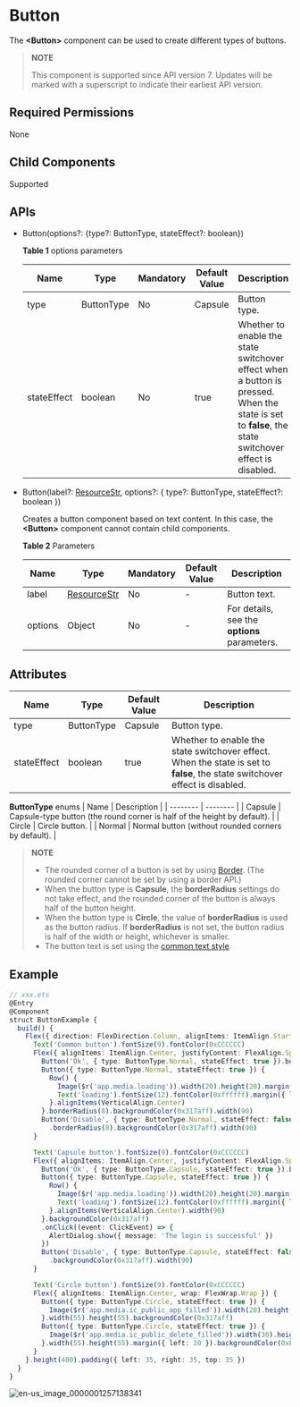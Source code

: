 # Button

The **\<Button>** component can be used to create different types of buttons.

> **NOTE**
>
> This component is supported since API version 7. Updates will be marked with a superscript to indicate their earliest API version.


## Required Permissions

None


## Child Components

Supported


## APIs

- Button(options?: {type?: ButtonType, stateEffect?: boolean})
  
  **Table 1** options parameters
  
  | Name | Type | Mandatory | Default Value | Description |
  | -------- | -------- | -------- | -------- | -------- |
  | type | ButtonType | No | Capsule | Button type. |
  | stateEffect | boolean | No | true | Whether to enable the state switchover effect when a button is pressed. When the state is set to **false**, the state switchover effect is disabled. |


- Button(label?: [ResourceStr](../../ui/ts-types.md), options?: { type?: ButtonType, stateEffect?: boolean })
  
  Creates a button component based on text content. In this case, the **\<Button>** component cannot contain child components.

  **Table 2** Parameters

  | Name | Type | Mandatory | Default Value | Description |
  | -------- | -------- | -------- | -------- | -------- |
  | label | [ResourceStr](../../ui/ts-types.md) | No | - | Button text. |
  | options | Object | No | - | For details, see the **options** parameters. |


## Attributes

| Name | Type | Default Value | Description |
| -------- | -------- | -------- | -------- |
| type | ButtonType | Capsule | Button type. |
| stateEffect | boolean | true | Whether to enable the state switchover effect. When the state is set to **false**, the state switchover effect is disabled. |


**ButtonType** enums
| Name | Description |
| -------- | -------- |
| Capsule | Capsule-type button (the round corner is half of the height by default). |
| Circle | Circle button. |
| Normal | Normal button (without rounded corners by default). |

> **NOTE**
> - The rounded corner of a button is set by using [Border](ts-universal-attributes-border.md). (The rounded corner cannot be set by using a border API.)
> - When the button type is **Capsule**, the **borderRadius** settings do not take effect, and the rounded corner of the button is always half of the button height. 
> - When the button type is **Circle**, the value of **borderRadius** is used as the button radius. If **borderRadius** is not set, the button radius is half of the width or height, whichever is smaller. 
> - The button text is set using the [common text style](ts-universal-attributes-text-style.md).


## Example


```ts
// xxx.ets
@Entry
@Component
struct ButtonExample {
  build() {
    Flex({ direction: FlexDirection.Column, alignItems: ItemAlign.Start, justifyContent: FlexAlign.SpaceBetween }) {
      Text('Common button').fontSize(9).fontColor(0xCCCCCC)
      Flex({ alignItems: ItemAlign.Center, justifyContent: FlexAlign.SpaceBetween }) {
        Button('Ok', { type: ButtonType.Normal, stateEffect: true }).borderRadius(8).backgroundColor(0x317aff).width(90)
        Button({ type: ButtonType.Normal, stateEffect: true }) {
          Row() {
            Image($r('app.media.loading')).width(20).height(20).margin({ left: 12 })
            Text('loading').fontSize(12).fontColor(0xffffff).margin({ left: 5, right: 12 })
          }.alignItems(VerticalAlign.Center)
        }.borderRadius(8).backgroundColor(0x317aff).width(90)
        Button('Disable', { type: ButtonType.Normal, stateEffect: false }).opacity(0.5)
          .borderRadius(8).backgroundColor(0x317aff).width(90)
      }

      Text('Capsule button').fontSize(9).fontColor(0xCCCCCC)
      Flex({ alignItems: ItemAlign.Center, justifyContent: FlexAlign.SpaceBetween }) {
        Button('Ok', { type: ButtonType.Capsule, stateEffect: true }).backgroundColor(0x317aff).width(90)
        Button({ type: ButtonType.Capsule, stateEffect: true }) {
          Row() {
            Image($r('app.media.loading')).width(20).height(20).margin({ left: 12 })
            Text('loading').fontSize(12).fontColor(0xffffff).margin({ left: 5, right: 12 })
          }.alignItems(VerticalAlign.Center).width(90)
        }.backgroundColor(0x317aff)
        .onClick((event: ClickEvent) => {
          AlertDialog.show({ message: 'The login is successful' })
        })
        Button('Disable', { type: ButtonType.Capsule, stateEffect: false }).opacity(0.5)
          .backgroundColor(0x317aff).width(90)
      }

      Text('Circle button').fontSize(9).fontColor(0xCCCCCC)
      Flex({ alignItems: ItemAlign.Center, wrap: FlexWrap.Wrap }) {
        Button({ type: ButtonType.Circle, stateEffect: true }) {
          Image($r('app.media.ic_public_app_filled')).width(20).height(20)
        }.width(55).height(55).backgroundColor(0x317aff)
        Button({ type: ButtonType.Circle, stateEffect: true }) {
          Image($r('app.media.ic_public_delete_filled')).width(30).height(30)
        }.width(55).height(55).margin({ left: 20 }).backgroundColor(0xF55A42)
      }
    }.height(400).padding({ left: 35, right: 35, top: 35 })
  }
}
```

![en-us_image_0000001257138341](figures/en-us_image_0000001257138341.gif)
